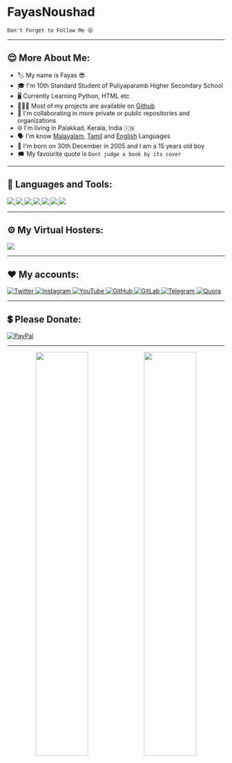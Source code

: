 <h1>FayasNoushad</h1>

```
Don't Forget to Follow Me 😜
```

---

<h2 align="left">😌 More About Me:</h2>

- 🏷️ My name is Fayas 😎
- 🎓 I'm 10th Standard Student of Puliyaparamb Higher Secondary School
- 🖥️ Currently Learning Python, HTML etc
- 👨🏻‍💻 Most of my projects are available on [Github](https://github.com/FayasNoushad?tab=repositories)
- 🔭 I'm collaborating in more private or public repositories and organizations
- 🌐 I'm living in Palakkad, Kerala, India 🇮🇳
- 🗣️ I'm know [Malayalam](https://google.com/search?q=Malayalam), [Tamil](https://google.com/search?q=Tamil) and [English](https://google.com/search?q=English) Languages
- 🎂 I'm born on 30th December in 2005 and I am a 15 years old boy
- 🗯️ My favourite quote is `Dont judge a book by its cover`

---

<h2 align="left">🔨 Languages and Tools:</h2>
<p align="left">
    <a href="https://www.python.org" target="_blank">
        <img
            src="https://img.shields.io/badge/Python-black?&style=for-the-badge&logo=python"
        />
    </a>
    <a href="https://html.spec.whatwg.org/" target="_blank">
        <img
            src="https://img.shields.io/badge/HTML-black?&style=for-the-badge&logo=html5"
        />
    </a>
    <a href="https://git-scm.com/" target="_blank">
        <img
            src="https://img.shields.io/badge/Git-black?&style=for-the-badge&logo=git&logoColor=red"
        />
    </a>
    <a href="https://github.com/" target="_blank">
        <img
            src="https://img.shields.io/badge/GitHub-black?&style=for-the-badge&logo=github"
        />
    </a>
    <a href="https://mongodb.com/" target="_blank">
        <img
            src="https://img.shields.io/badge/MongoDB-black?&style=for-the-badge&logo=mongodb"
        />
    </a>
    <a href="https://daringfireball.net/projects/markdown/" target="_blank">
        <img
            src="https://img.shields.io/badge/Markdown-black?&style=for-the-badge&logo=markdown"
        />
    </a>
    <a href="https://json.org" target="_blank">
        <img
            src="https://img.shields.io/badge/Json-black?&style=for-the-badge&logo=json"
        />
    </a>
</p>

---

<h2 align="left">⚙️ My Virtual Hosters:</h2>
<p align="left">
    <a href="https://heroku.com" target="_blank">
        <img
            src="https://img.shields.io/badge/Heroku-black?&style=for-the-badge&logo=heroku"
        />
    </a>
</p>

---

<h2 align="left">❤️ My accounts:</h2>
<p align="left">
    <a href="https://twitter.com/FayasNoushad">
        <img
            src="https://img.shields.io/badge/Twitter-black?&style=for-the-badge&logo=twitter"
            alt="Twitter"
        >
    </a>
    <a href="https://instagram.com/TheFayas">
        <img
            src="https://img.shields.io/badge/Instagram-black?&style=for-the-badge&logo=instagram"
            alt="Instagram"
        >
    </a>
    <a href="https://youtube.com/channel/UCqC-Yzy8J9FuTH_lDRhBMCA">
        <img
            src="https://img.shields.io/badge/YouTube-black?&style=for-the-badge&logo=youtube"
            alt="YouTube"
        >
    </a>
    <a href="https://github.com/FayasNoushad">
        <img
            src="https://img.shields.io/badge/GitHub-black?&style=for-the-badge&logo=github"
            alt="GitHub"
        >
    </a>
    <a href="https://gitlab.com/FayasNoushad">
        <img
            src="https://img.shields.io/badge/GitLab-black?&style=for-the-badge&logo=gitlab"
            alt="GitLab"
        >
    </a>
    <a href="https://telegram.me/FayasNoushad">
        <img
            src="https://img.shields.io/badge/Telegram-black?&style=for-the-badge&logo=telegram"
            alt="Telegram"
        >
    </a>
    <a href="https://www.quora.com/profile/Fayas-Noushad-1">
        <img
            src="https://img.shields.io/badge/Quora-black?&style=for-the-badge&logo=quora"
            alt="Quora"
        >
    </a>
</p>

---

<h2 align="left">💲 Please Donate:</h2>
<p align="left">
    <a href="https://paypal.me/FayasNoushad">
        <img
            src="https://img.shields.io/badge/PayPal-black?&style=for-the-badge&logo=paypal"
            alt="PayPal"
        >
    </a>
</p>

---

<p align="center">
    <img
        width="49%"
        src="https://github-readme-stats.vercel.app/api?username=FayasNoushad&show_icons=true&hide_border=true&theme=tokyonight&custom_title=GitHub+Stats"
    />
    <img
        width="49%"
        src="https://github-readme-streak-stats.herokuapp.com?user=FayasNoushad&theme=tokyonight"
    />
</p>
